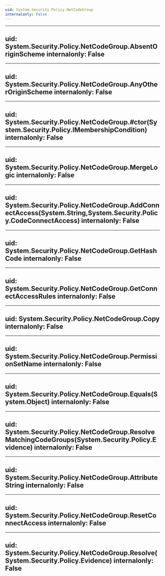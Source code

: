 ```yaml
---
uid: System.Security.Policy.NetCodeGroup
internalonly: False
---
```


---
uid: System.Security.Policy.NetCodeGroup.AbsentOriginScheme
internalonly: False
---

---
uid: System.Security.Policy.NetCodeGroup.AnyOtherOriginScheme
internalonly: False
---

---
uid: System.Security.Policy.NetCodeGroup.#ctor(System.Security.Policy.IMembershipCondition)
internalonly: False
---

---
uid: System.Security.Policy.NetCodeGroup.MergeLogic
internalonly: False
---

---
uid: System.Security.Policy.NetCodeGroup.AddConnectAccess(System.String,System.Security.Policy.CodeConnectAccess)
internalonly: False
---

---
uid: System.Security.Policy.NetCodeGroup.GetHashCode
internalonly: False
---

---
uid: System.Security.Policy.NetCodeGroup.GetConnectAccessRules
internalonly: False
---

---
uid: System.Security.Policy.NetCodeGroup.Copy
internalonly: False
---

---
uid: System.Security.Policy.NetCodeGroup.PermissionSetName
internalonly: False
---

---
uid: System.Security.Policy.NetCodeGroup.Equals(System.Object)
internalonly: False
---

---
uid: System.Security.Policy.NetCodeGroup.ResolveMatchingCodeGroups(System.Security.Policy.Evidence)
internalonly: False
---

---
uid: System.Security.Policy.NetCodeGroup.AttributeString
internalonly: False
---

---
uid: System.Security.Policy.NetCodeGroup.ResetConnectAccess
internalonly: False
---

---
uid: System.Security.Policy.NetCodeGroup.Resolve(System.Security.Policy.Evidence)
internalonly: False
---
